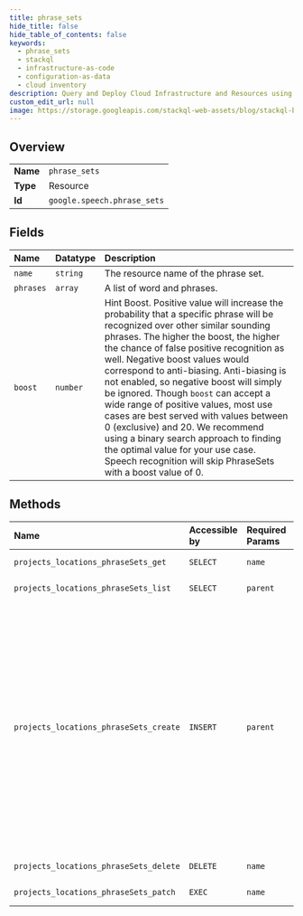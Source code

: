 ```yaml
---
title: phrase_sets
hide_title: false
hide_table_of_contents: false
keywords:
  - phrase_sets
  - stackql
  - infrastructure-as-code
  - configuration-as-data
  - cloud inventory
description: Query and Deploy Cloud Infrastructure and Resources using SQL
custom_edit_url: null
image: https://storage.googleapis.com/stackql-web-assets/blog/stackql-blog-post-featured-image.png
---
```

  
    

## Overview
<table><tbody>
<tr><td><b>Name</b></td><td><code>phrase_sets</code></td></tr>
<tr><td><b>Type</b></td><td>Resource</td></tr>
<tr><td><b>Id</b></td><td><code>google.speech.phrase_sets</code></td></tr>
</tbody></table>

## Fields
| Name | Datatype | Description |
|:-----|:---------|:------------|
| `name` | `string` | The resource name of the phrase set. |
| `phrases` | `array` | A list of word and phrases. |
| `boost` | `number` | Hint Boost. Positive value will increase the probability that a specific phrase will be recognized over other similar sounding phrases. The higher the boost, the higher the chance of false positive recognition as well. Negative boost values would correspond to anti-biasing. Anti-biasing is not enabled, so negative boost will simply be ignored. Though `boost` can accept a wide range of positive values, most use cases are best served with values between 0 (exclusive) and 20. We recommend using a binary search approach to finding the optimal value for your use case. Speech recognition will skip PhraseSets with a boost value of 0. |
## Methods
| Name | Accessible by | Required Params | Description |
|:-----|:--------------|:----------------|:------------|
| `projects_locations_phraseSets_get` | `SELECT` | `name` | Get a phrase set. |
| `projects_locations_phraseSets_list` | `SELECT` | `parent` | List phrase sets. |
| `projects_locations_phraseSets_create` | `INSERT` | `parent` | Create a set of phrase hints. Each item in the set can be a single word or a multi-word phrase. The items in the PhraseSet are favored by the recognition model when you send a call that includes the PhraseSet. |
| `projects_locations_phraseSets_delete` | `DELETE` | `name` | Delete a phrase set. |
| `projects_locations_phraseSets_patch` | `EXEC` | `name` | Update a phrase set. |
